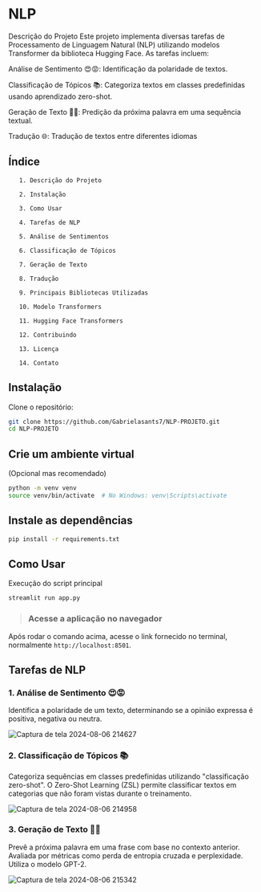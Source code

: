 # NLP

Descrição do Projeto
Este projeto implementa diversas tarefas de Processamento de Linguagem Natural (NLP) utilizando modelos Transformer da biblioteca Hugging Face. As tarefas incluem:

Análise de Sentimento 😍😡: Identificação da polaridade de textos.

Classificação de Tópicos 📚: Categoriza textos em classes predefinidas usando aprendizado zero-shot.

Geração de Texto ✍🏽: Predição da próxima palavra em uma sequência textual.

Tradução 🌐: Tradução de textos entre diferentes idiomas


## Índice
       1. Descrição do Projeto
      
       2. Instalação
       
       3. Como Usar

       4. Tarefas de NLP
       
       5. Análise de Sentimentos
       
       6. Classificação de Tópicos
       
       7. Geração de Texto

       8. Tradução

       9. Principais Bibliotecas Utilizadas
       
       10. Modelo Transformers
       
       11. Hugging Face Transformers

       12. Contribuindo
       
       13. Licença
       
       14. Contato


   
## Instalação

Clone o repositório:



```bash
git clone https://github.com/Gabrielasants7/NLP-PROJETO.git
cd NLP-PROJETO

```


## Crie um ambiente virtual 

(Opcional mas recomendado)



```bash
python -m venv venv
source venv/bin/activate  # No Windows: venv\Scripts\activate

```
    
## Instale as dependências




```bash
pip install -r requirements.txt
```


   

## Como Usar

Execução do script principal





```bash
streamlit run app.py
```
    

   > ### Acesse a aplicação no navegador

Após rodar o comando acima, acesse o link fornecido no terminal, normalmente `http://localhost:8501`.  

## Tarefas de NLP

 ### 1. Análise de Sentimento 😍😡

Identifica a polaridade de um texto, determinando se a opinião expressa é positiva, negativa ou neutra.

![Captura de tela 2024-08-06 214627](https://github.com/user-attachments/assets/99e3f0b8-54c4-4bf3-8aa7-0e7f4a08b746)



### 2. Classificação de Tópicos 📚

Categoriza sequências em classes predefinidas utilizando "classificação zero-shot". O Zero-Shot Learning (ZSL) permite classificar textos em categorias que não foram vistas durante o treinamento.

![Captura de tela 2024-08-06 214958](https://github.com/user-attachments/assets/0db5a9be-d8a6-4750-a1ef-966bc087cfa4)



### 3. Geração de Texto ✍🏽

Prevê a próxima palavra em uma frase com base no contexto anterior. Avaliada por métricas como perda de entropia cruzada e perplexidade. Utiliza o modelo GPT-2.


![Captura de tela 2024-08-06 215342](https://github.com/user-attachments/assets/4272f35d-7e0e-4df7-aa32-7f43123ee6ab)




